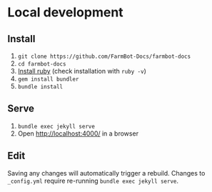 
# Local development

## Install

1. `git clone https://github.com/FarmBot-Docs/farmbot-docs`
0. `cd farmbot-docs`
0. [Install ruby](https://www.ruby-lang.org/en/documentation/installation/) (check installation with `ruby -v`)
0. `gem install bundler`
0. `bundle install`

## Serve

1. `bundle exec jekyll serve`
0. Open [http://localhost:4000/](http://localhost:4000/) in a browser


## Edit

Saving any changes will automatically trigger a rebuild.
Changes to `_config.yml` require re-running `bundle exec jekyll serve`.
